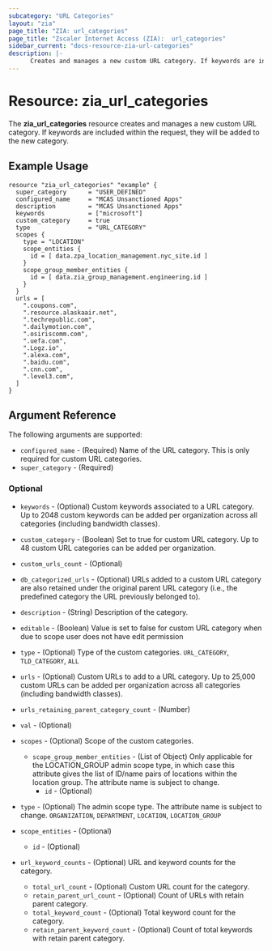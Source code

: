 ```yaml
---
subcategory: "URL Categories"
layout: "zia"
page_title: "ZIA: url_categories"
page_title: "Zscaler Internet Access (ZIA):  url_categories"
sidebar_current: "docs-resource-zia-url-categories"
description: |-
      Creates and manages a new custom URL category. If keywords are included within the request, they will be added to the new category.
---
```


# Resource: zia_url_categories

The **zia_url_categories** resource creates and manages a new custom URL category. If keywords are included within the request, they will be added to the new category.

## Example Usage

```hcl
resource "zia_url_categories" "example" {
  super_category      = "USER_DEFINED"
  configured_name     = "MCAS Unsanctioned Apps"
  description         = "MCAS Unsanctioned Apps"
  keywords            = ["microsoft"]
  custom_category     = true
  type                = "URL_CATEGORY"
  scopes {
    type = "LOCATION"
    scope_entities {
      id = [ data.zpa_location_management.nyc_site.id ]
    }
    scope_group_member_entities {
      id = [ data.zia_group_management.engineering.id ]
    }
  }
  urls = [
    ".coupons.com",
    ".resource.alaskaair.net",
    ".techrepublic.com",
    ".dailymotion.com",
    ".osiriscomm.com",
    ".uefa.com",
    ".Logz.io",
    ".alexa.com",
    ".baidu.com",
    ".cnn.com",
    ".level3.com",
  ]
}
```

## Argument Reference

The following arguments are supported:

* `configured_name` - (Required) Name of the URL category. This is only required for custom URL categories.
* `super_category` - (Required)

### Optional

* `keywords` - (Optional) Custom keywords associated to a URL category. Up to 2048 custom keywords can be added per organization across all categories (including bandwidth classes).
* `custom_category` - (Boolean) Set to true for custom URL category. Up to 48 custom URL categories can be added per organization.
* `custom_urls_count` - (Optional)
* `db_categorized_urls` - (Optional) URLs added to a custom URL category are also retained under the original parent URL category (i.e., the predefined category the URL previously belonged to).
* `description` - (String) Description of the category.
* `editable` - (Boolean) Value is set to false for custom URL category when due to scope user does not have edit permission
* `type` - (Optional) Type of the custom categories. `URL_CATEGORY`, `TLD_CATEGORY`, `ALL`
* `urls` - (Optional) Custom URLs to add to a URL category. Up to 25,000 custom URLs can be added per organization across all categories (including bandwidth classes).
* `urls_retaining_parent_category_count` - (Number)
* `val` - (Optional)

* `scopes` - (Optional) Scope of the custom categories.
  * `scope_group_member_entities` - (List of Object) Only applicable for the LOCATION_GROUP admin scope type, in which case this attribute gives the list of ID/name pairs of locations within the location group. The attribute name is subject to change.
    * `id` - (Optional)

* `type` - (Optional) The admin scope type. The attribute name is subject to change. `ORGANIZATION`, `DEPARTMENT`, `LOCATION`, `LOCATION_GROUP`

* `scope_entities` - (Optional)
  * `id` - (Optional)

* `url_keyword_counts` - (Optional) URL and keyword counts for the category.
  * `total_url_count` - (Optional) Custom URL count for the category.
  * `retain_parent_url_count` - (Optional) Count of URLs with retain parent category.
  * `total_keyword_count` - (Optional) Total keyword count for the category.
  * `retain_parent_keyword_count` - (Optional) Count of total keywords with retain parent category.
